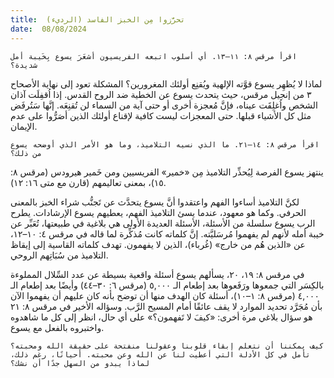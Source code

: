 ```yaml
---
title:  تحرَّزوا مِن الخبز الفاسد (الرديء)
date:  08/08/2024
---
```


`اقرأ مرقس ٨: ١١–١٣. أي أسلوب اتبعه الفريسيون أشعَرَ يسوع بِخَيبة أمل شديدة؟`

لماذا لا يُظهِر يسوع قوَّته الإلهية ويُقنِع أولئك المغرورين؟ المشكلة تعود إلى نهاية الأصحاح ٣ من إنجيل مرقس، حيث يتحدث يسوع عن الخطية ضد الروح القدس. إذا اُقفِلَت آذان الشخص واُغلِقَت عيناه، فإنَّ مُعجزة أخرى أو حتى آية من السماء لن تُقنِعَه. إنَّها سَتُرفَض مثل كل الأشياء قبلها. حتى المعجزات ليست كافية لإقناع أولئك الذين أصَرُّوا على عدم الإيمان.

`اقرأ مرقس ٨: ١٤–٢١. ما الذي نسيه التلاميذ، وما هو الأمر الذي أوضحه يسوع من ذلك؟`

ينتهز يسوع الفرصة لِيُحذِّر التلاميذ مِن «خمير» الفريسيين ومن خَمير هيرودس (مرقس ٨: ١٥)، بمعنى تعاليمهم (قارن مع متى ١٦: ١٢).

لكنَّ التلاميذ أساءوا الفهم واعتقدوا أنَّ يسوع يتحدَّث عن تَجنُّب شراء الخبز بالمعنى الحرفي. وكما هو معهود، عندما يسئ التلاميذ الفهم، يعطيهم يسوع الإرشادات. يطرح الرب يسوع سلسلة من الأسئلة، الأسئلة العديدة الأولى هي بلاغية في طبيعتها، تُعَبِّر عن خيبة أمله لأنهم لم يفهموا مُرسَليَّته. إنَّ كلماته كانت مُذكِّرة لما قاله في مرقس ٤: ١٠–١٢، عن «الذين هُم من خارج» (غُرباء)، الذين لا يفهمون. تهدف كلماته القاسية إلى إيقاظ التلاميذ من سُبَاتِهم الروحي.

في مرقس ٨: ١٩، ٢٠، يسألهم يسوع أسئلة واقعية بسيطة عن عدد السِّلال المملوءة بالكِسَر التي جمعوها ورَفَعوها بعد إطعام الـ ٥,٠٠٠ (مرقس ٦: ٣٠–٤٤) وأيضًا بعد إطعام الـ ٤,٠٠٠ (مرقس ٨: ١–١٠)، أسئلة كان الهدف منها أن توضح بأنه كان عليهم أن يفهموا الآن بأن مُجَرَّد تحديد الموارد لا يقف عائقًا أمام المسيح الرَّب. وسؤاله الأخير في مرقس ٨: ٢١ هو سؤال بلاغي مرة أخرى: «كيفَ لا تَفهمون؟» على أي حال، انظر إلى كل ما شاهدوه واختبروه بالفعل مع يسوع.

`كيف يمكننا أن نتعلم إبقاء قلوبنا وعقولنا منفتحة على حقيقة الله ومحبته؟ تأمل في كل الأدلة التي أعطيت لنا عن الله وعن محبته. أحيانًا، رغم ذلك، لماذا يبدو من السهل جدًا أن نشك؟`